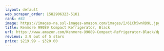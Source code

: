 ```yaml
---
layout: default 
﻿web_scraper_order: 1582906323-5101
rank: #83
image: https://images-na.ssl-images-amazon.com/images/I/61Ch5wnRD9L.jpg
title: Kenmore 99089 Compact Refrigerator, Black
url: https://www.amazon.com/Kenmore-99089-Compact-Refrigerator-Black/dp/B07YMBV4W6/ref=zg_mw_appliances_83?_encoding=UTF8&psc=1&refRID=S62GX33RNB85DCMRPD2E
reviews: 3.9 out of 5 stars
price: $219.99 - $320.00
---
```

